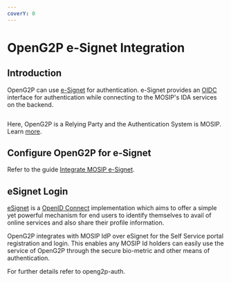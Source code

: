 ```yaml
---
coverY: 0
---
```


# OpenG2P e-Signet Integration

## Introduction

OpenG2P can use [e-Signet](https://docs.esignet.io/) for authentication. e-Signet provides an [OIDC](https://openid.net/connect/) interface for authentication while connecting to the MOSIP's IDA services on the backend.

<figure><img src="https://1786418539-files.gitbook.io/~/files/v0/b/gitbook-x-prod.appspot.com/o/spaces%2FylzvZHp30DQ3rNCClELV%2Fuploads%2FGn34BnmmusJbJFjSYOAk%2FIdP%20Diagrams-Page-3.png?alt=media&#x26;token=21de4b84-f1d2-4254-a30d-9ca8a40534c8" alt=""><figcaption></figcaption></figure>

Here, OpenG2P is a Relying Party and the Authentication System is MOSIP. Learn [more](https://docs.esignet.io/integration-guides/authentication-system-integration).

## Configure OpenG2P for e-Signet

Refer to the guide [Integrate MOSIP e-Signet](../../guides/user-guides/integrate-mosip-e-signet.md).

## eSignet Login

[eSignet](https://docs.esignet.io) is a [OpenID Connect](https://openid.net/connect/) implementation which aims to offer a simple yet powerful mechanism for end users to identify themselves to avail of online services and also share their profile information.

OpenG2P integrates with MOSIP IdP over eSignet for the Self Service portal registration and login. This enables any MOSIP Id holders can easily use the service of OpenG2P through the secure bio-metric and other means of authentication.

For further details refer to openg2p-auth.

